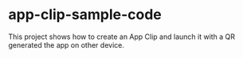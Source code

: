 # app-clip-sample-code
This project shows how to create an App Clip and launch it with a QR generated the app on other device.
